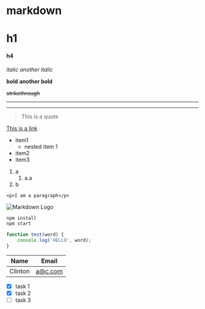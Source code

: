 # markdown
<!-- headings -->
# h1
#### h4

<!-- italics -->
*italic*
_another italic_

<!-- strong/bold -->
**bold**
__another bold__

<!-- strikethrough -->
~~strikethrough~~

<!-- horizontal rule -->
---
___

<!-- blockquote -->
>This is a quote

<!-- links -->
[This is a link](http://www.google.com)

<!-- ul -->
* item1
    * nested item 1
* item2
* item3

<!-- ol -->
1. a
    1. a.a
2. b

<!-- Inline Code Block -->
`<p>I am a paragraph</p>`

<!-- images -->
![Markdown Logo](https://markdown-here.com/img/icon256.png)

<!-- github markdown -->
```bash
npm install
npm start
```
```javascript
function test(word) {
    console.log('HELLO', word);
}
```
<!-- tables -->
|Name    | Email |
|--------|-------|
|Clinton |a@c.com|

<!-- task list -->
* [x] task 1
* [x] task 2
* [ ] task 3
<!-- end of github markdown -->


